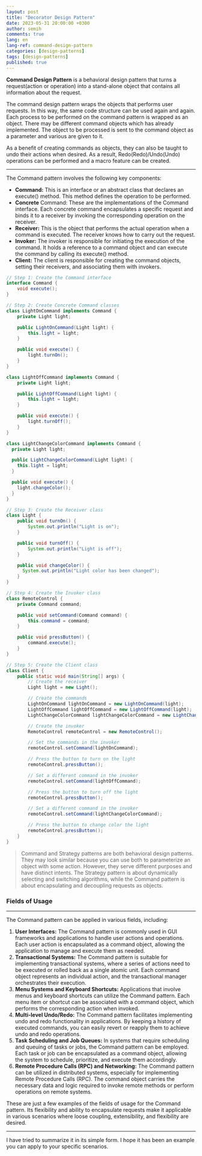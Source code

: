 ```yaml
---
layout: post
title: "Decorator Design Pattern"
date: 2023-05-31 20:00:00 +0300
author: semih
comments: true
lang: en
lang-ref: command-design-pattern
categories: [design-patterns]
tags: [design-patterns]
published: true
---
```

**Command Design Pattern** is a behavioral design pattern that turns a request(action or operation) into a stand-alone object that contains all information about the request.

The command design pattern wraps the objects that performs user requests. In this way, the same code structure can be used again and again. Each process to be performed on the command pattern is wrapped as an object.
There may be different command objects which has already implemented. The object to be processed is sent to the command object as a parameter and various are given to it.

As a benefit of creating commands as objects, they can also be taught to undo their actions when desired. As a result, Redo(Redo)/Undo(Undo) operations can be performed and a macro feature can be created.

---

The Command pattern involves the following key components:
- **Command:** This is an interface or an abstract class that declares an execute() method. This method defines the operation to be performed.
- **Concrete** Command: These are the implementations of the Command interface. Each concrete command encapsulates a specific request and binds it to a receiver by invoking the corresponding operation on the receiver.
- **Receiver:** This is the object that performs the actual operation when a command is executed. The receiver knows how to carry out the request.
- **Invoker:** The invoker is responsible for initiating the execution of the command. It holds a reference to a command object and can execute the command by calling its execute() method.
- **Client:** The client is responsible for creating the command objects, setting their receivers, and associating them with invokers.

```java
// Step 1: Create the Command interface
interface Command {
    void execute();
}

// Step 2: Create Concrete Command classes
class LightOnCommand implements Command {
    private Light light;

    public LightOnCommand(Light light) {
        this.light = light;
    }

    public void execute() {
        light.turnOn();
    }
}

class LightOffCommand implements Command {
    private Light light;

    public LightOffCommand(Light light) {
        this.light = light;
    }

    public void execute() {
        light.turnOff();
    }
}

class LightChangeColorCommand implements Command {
  private Light light;

  public LightChangeColorCommand(Light light) {
    this.light = light;
  }

  public void execute() {
    light.changeColor();
  }
}

// Step 3: Create the Receiver class
class Light {
    public void turnOn() {
        System.out.println("Light is on");
    }

    public void turnOff() {
        System.out.println("Light is off");
    }

    public void changeColor() {
      System.out.println("Light color has been changed");
    }
}

// Step 4: Create the Invoker class
class RemoteControl {
    private Command command;

    public void setCommand(Command command) {
        this.command = command;
    }

    public void pressButton() {
        command.execute();
    }
}

// Step 5: Create the Client class
class Client {
    public static void main(String[] args) {
        // Create the receiver
        Light light = new Light();

        // Create the commands
        LightOnCommand lightOnCommand = new LightOnCommand(light);
        LightOffCommand lightOffCommand = new LightOffCommand(light);
        LightChangeColorCommand lightChangeColorCommand = new LightChangeColorCommand(light);

        // Create the invoker
        RemoteControl remoteControl = new RemoteControl();

        // Set the commands in the invoker
        remoteControl.setCommand(lightOnCommand);

        // Press the button to turn on the light
        remoteControl.pressButton();

        // Set a different command in the invoker
        remoteControl.setCommand(lightOffCommand);

        // Press the button to turn off the light
        remoteControl.pressButton();

        // Set a different command in the invoker
        remoteControl.setCommand(lightChangeColorCommand);

        // Press the button to change color the light
        remoteControl.pressButton();
    }
}
```

> Command and Strategy patterns are both behavioral design patterns. They may look similar because you can use both to parameterize an object with some action. However, they serve different purposes and have distinct intents.
The Strategy pattern is about dynamically selecting and switching algorithms, while the Command pattern is about encapsulating and decoupling requests as objects.

### Fields of Usage

---
The Command pattern can be applied in various fields, including:

1. **User Interfaces:** The Command pattern is commonly used in GUI frameworks and applications to handle user actions and operations. Each user action is encapsulated as a command object, allowing the application to manage and execute them as needed.
2. **Transactional Systems:** The Command pattern is suitable for implementing transactional systems, where a series of actions need to be executed or rolled back as a single atomic unit. Each command object represents an individual action, and the transactional manager orchestrates their execution.
3. **Menu Systems and Keyboard Shortcuts:** Applications that involve menus and keyboard shortcuts can utilize the Command pattern. Each menu item or shortcut can be associated with a command object, which performs the corresponding action when invoked.
4. **Multi-level Undo/Redo:** The Command pattern facilitates implementing undo and redo functionality in applications. By keeping a history of executed commands, you can easily revert or reapply them to achieve undo and redo operations.
5. **Task Scheduling and Job Queues:** In systems that require scheduling and queuing of tasks or jobs, the Command pattern can be employed. Each task or job can be encapsulated as a command object, allowing the system to schedule, prioritize, and execute them accordingly.
6. **Remote Procedure Calls (RPC) and Networking:** The Command pattern can be utilized in distributed systems, especially for implementing Remote Procedure Calls (RPC). The command object carries the necessary data and logic required to invoke remote methods or perform operations on remote systems.

These are just a few examples of the fields of usage for the Command pattern. Its flexibility and ability to encapsulate requests make it applicable in various scenarios where loose coupling, extensibility, and flexibility are desired.

---

I have tried to summarize it in its simple form. I hope it has been an example you can apply to your specific scenarios.

